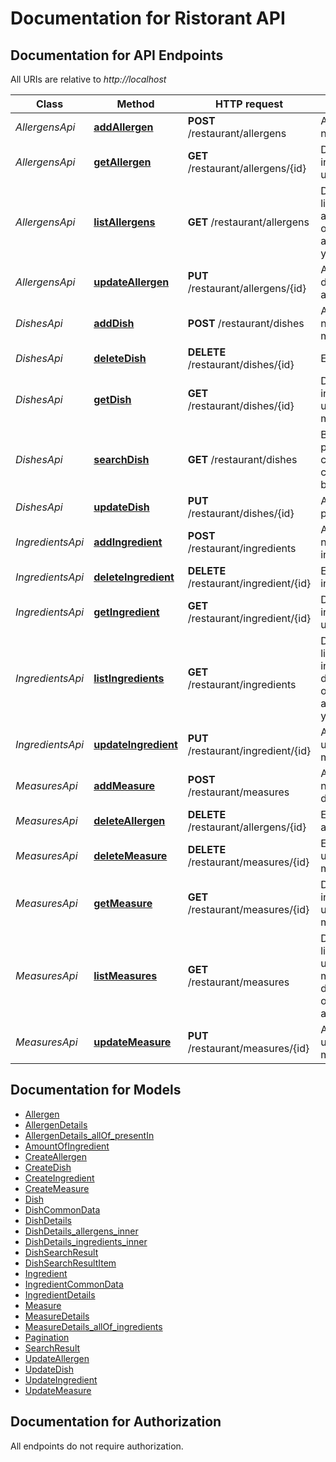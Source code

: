 # Documentation for Ristorant API

<a name="documentation-for-api-endpoints"></a>
## Documentation for API Endpoints

All URIs are relative to *http://localhost*

| Class | Method | HTTP request | Description |
|------------ | ------------- | ------------- | -------------|
| *AllergensApi* | [**addAllergen**](Apis/AllergensApi.md#addallergen) | **POST** /restaurant/allergens | Agrega un nuevo alérgeno |
*AllergensApi* | [**getAllergen**](Apis/AllergensApi.md#getallergen) | **GET** /restaurant/allergens/{id} | Devuelve la información de un alérgeno |
*AllergensApi* | [**listAllergens**](Apis/AllergensApi.md#listallergens) | **GET** /restaurant/allergens | Devuelve un listado de alérgenos, ordenado alfabéticamente y filtrado |
*AllergensApi* | [**updateAllergen**](Apis/AllergensApi.md#updateallergen) | **PUT** /restaurant/allergens/{id} | Actualiza los datos de un alérgeno |
| *DishesApi* | [**addDish**](Apis/DishesApi.md#adddish) | **POST** /restaurant/dishes | Agrega un nuevo plato al menu |
*DishesApi* | [**deleteDish**](Apis/DishesApi.md#deletedish) | **DELETE** /restaurant/dishes/{id} | Elimina un plato |
*DishesApi* | [**getDish**](Apis/DishesApi.md#getdish) | **GET** /restaurant/dishes/{id} | Devuelve la información de un plato del menu |
*DishesApi* | [**searchDish**](Apis/DishesApi.md#searchdish) | **GET** /restaurant/dishes | Busca los platos que cumplan el criterio de búsqueda |
*DishesApi* | [**updateDish**](Apis/DishesApi.md#updatedish) | **PUT** /restaurant/dishes/{id} | Actualiza un plato |
| *IngredientsApi* | [**addIngredient**](Apis/IngredientsApi.md#addingredient) | **POST** /restaurant/ingredients | Agrega un nuevo ingrediente |
*IngredientsApi* | [**deleteIngredient**](Apis/IngredientsApi.md#deleteingredient) | **DELETE** /restaurant/ingredient/{id} | Elimina un ingrediente |
*IngredientsApi* | [**getIngredient**](Apis/IngredientsApi.md#getingredient) | **GET** /restaurant/ingredient/{id} | Devuelve la información de un ingrediente |
*IngredientsApi* | [**listIngredients**](Apis/IngredientsApi.md#listingredients) | **GET** /restaurant/ingredients | Devuelve un listado de los ingredientes disponibles, ordenados alfabéticamente y filtrados |
*IngredientsApi* | [**updateIngredient**](Apis/IngredientsApi.md#updateingredient) | **PUT** /restaurant/ingredient/{id} | Actualiza una unidad de medida |
| *MeasuresApi* | [**addMeasure**](Apis/MeasuresApi.md#addmeasure) | **POST** /restaurant/measures | Agrega una nueva unidad de medida |
*MeasuresApi* | [**deleteAllergen**](Apis/MeasuresApi.md#deleteallergen) | **DELETE** /restaurant/allergens/{id} | Elimina un alérgeno |
*MeasuresApi* | [**deleteMeasure**](Apis/MeasuresApi.md#deletemeasure) | **DELETE** /restaurant/measures/{id} | Elimina una unidad de medida |
*MeasuresApi* | [**getMeasure**](Apis/MeasuresApi.md#getmeasure) | **GET** /restaurant/measures/{id} | Devuelve la información de una unidad de medida |
*MeasuresApi* | [**listMeasures**](Apis/MeasuresApi.md#listmeasures) | **GET** /restaurant/measures | Devuelve un listado de unidades de medida disponibles, ordenadas alfabéticamente |
*MeasuresApi* | [**updateMeasure**](Apis/MeasuresApi.md#updatemeasure) | **PUT** /restaurant/measures/{id} | Actualiza una unidad de medida |


<a name="documentation-for-models"></a>
## Documentation for Models

 - [Allergen](./Models/Allergen.md)
 - [AllergenDetails](./Models/AllergenDetails.md)
 - [AllergenDetails_allOf_presentIn](./Models/AllergenDetails_allOf_presentIn.md)
 - [AmountOfIngredient](./Models/AmountOfIngredient.md)
 - [CreateAllergen](./Models/CreateAllergen.md)
 - [CreateDish](./Models/CreateDish.md)
 - [CreateIngredient](./Models/CreateIngredient.md)
 - [CreateMeasure](./Models/CreateMeasure.md)
 - [Dish](./Models/Dish.md)
 - [DishCommonData](./Models/DishCommonData.md)
 - [DishDetails](./Models/DishDetails.md)
 - [DishDetails_allergens_inner](./Models/DishDetails_allergens_inner.md)
 - [DishDetails_ingredients_inner](./Models/DishDetails_ingredients_inner.md)
 - [DishSearchResult](./Models/DishSearchResult.md)
 - [DishSearchResultItem](./Models/DishSearchResultItem.md)
 - [Ingredient](./Models/Ingredient.md)
 - [IngredientCommonData](./Models/IngredientCommonData.md)
 - [IngredientDetails](./Models/IngredientDetails.md)
 - [Measure](./Models/Measure.md)
 - [MeasureDetails](./Models/MeasureDetails.md)
 - [MeasureDetails_allOf_ingredients](./Models/MeasureDetails_allOf_ingredients.md)
 - [Pagination](./Models/Pagination.md)
 - [SearchResult](./Models/SearchResult.md)
 - [UpdateAllergen](./Models/UpdateAllergen.md)
 - [UpdateDish](./Models/UpdateDish.md)
 - [UpdateIngredient](./Models/UpdateIngredient.md)
 - [UpdateMeasure](./Models/UpdateMeasure.md)


<a name="documentation-for-authorization"></a>
## Documentation for Authorization

All endpoints do not require authorization.
